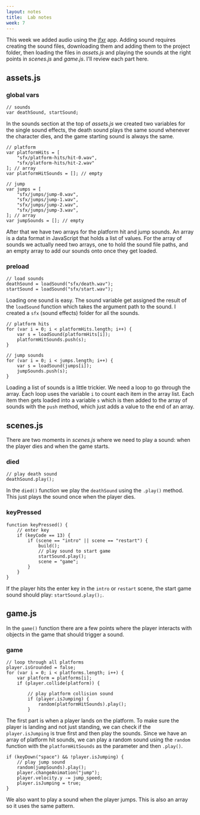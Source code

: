 ```yaml
---
layout: notes
title:  Lab notes
week: 7
---
```


This week we added audio using the [jfxr](https://jfxr.frozenfractal.com/) app.  Adding sound requires creating the sound files, downloading them and adding them to the project folder, then loading the files in *assets.js* and playing the sounds at the right points in *scenes.js* and *game.js*.  I'll review each part here.

## assets.js

### global vars

```
// sounds
var deathSound, startSound;
```

In the sounds section at the top of *assets.js* we created two variables for the single sound effects, the death sound plays the same sound whenever the character dies, and the game starting sound is always the same.

```
// platform
var platformHits = [
    "sfx/platform-hits/hit-0.wav",
    "sfx/platform-hits/hit-2.wav"
]; // array 
var platformHitSounds = []; // empty 

// jump
var jumps = [
    "sfx/jumps/jump-0.wav",
    "sfx/jumps/jump-1.wav",
    "sfx/jumps/jump-2.wav",
    "sfx/jumps/jump-3.wav",
]; // array 
var jumpSounds = []; // empty 
```

After that we have two arrays for the platform hit and jump sounds.  An array is a data format in JavaScript that holds a list of values.  For the array of sounds we actually need two arrays, one to hold the sound file paths, and an empty array to add our sounds onto once they get loaded.

### preload

```
// load sounds 
deathSound = loadSound("sfx/death.wav");
startSound = loadSound("sfx/start.wav");
```

Loading one sound is easy.  The sound variable get assigned the result of the `loadSound` function which takes the argument path to the sound.  I created a `sfx` (sound effects) folder for all the sounds.

```
// platform hits 
for (var i = 0; i < platformHits.length; i++) {
    var s = loadSound(platformHits[i]);
    platformHitSounds.push(s);
}

// jump sounds 
for (var i = 0; i < jumps.length; i++) {
    var s = loadSound(jumps[i]);
    jumpSounds.push(s);
}
```

Loading a list of sounds is a little trickier.  We need a loop to go through the array.  Each loop uses the variable `i` to count each item in the array list.  Each item then gets loaded into a variable `s` which is then added to the array of sounds with the `push` method, which just adds a value to the end of an array.

## scenes.js

There are two moments in *scenes.js* where we need to play a sound: when the player dies and when the game starts.

### died

```
// play death sound
deathSound.play();
```

In the `died()` function we play the `deathSound` using the `.play()` method.  This just plays the sound once when the player dies.

### keyPressed

```
function keyPressed() {
    // enter key
    if (keyCode == 13) {
        if (scene == "intro" || scene == "restart") {
            build();
            // play sound to start game
            startSound.play();
            scene = "game";
        }
    }
}
```

If the player hits the enter key in the `intro` or `restart` scene, the start game sound should play: `startSound.play();`.


## game.js

In the `game()` function there are a few points where the player interacts with objects in the game that should trigger a sound.

### game

```
// loop through all platforms
player.isGrounded = false;
for (var i = 0; i < platforms.length; i++) {
    var platform = platforms[i];
    if (player.collide(platform)) {
        
        // play platform collision sound
        if (player.isJumping) {
            random(platformHitSounds).play();
        }
```

The first part is when a player lands on the platform.  To make sure the player is landing and not just standing, we can check if the `player.isJumping` is true first and then play the sounds.  Since we have an array of platform hit sounds, we can play a random sound using the `random` function with the `platformHitSounds` as the parameter and then `.play()`.

```
if (keyDown("space") && !player.isJumping) {
    // play jump sound
    random(jumpSounds).play();
    player.changeAnimation("jump");
    player.velocity.y -= jump_speed;
    player.isJumping = true;
}
```

We also want to play a sound when the player jumps.  This is also an array so it uses the same pattern.